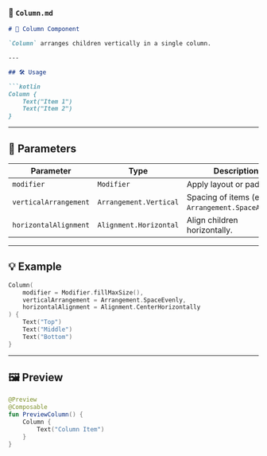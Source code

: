 ### 📄 `Column.md`

```md
# 📐 Column Component

`Column` arranges children vertically in a single column.

---

## 🛠️ Usage

```kotlin
Column {
    Text("Item 1")
    Text("Item 2")
}
````

---

## 📌 Parameters

| Parameter             | Type                   | Description                                         |
| --------------------- | ---------------------- | --------------------------------------------------- |
| `modifier`            | `Modifier`             | Apply layout or padding.                            |
| `verticalArrangement` | `Arrangement.Vertical` | Spacing of items (e.g., `Arrangement.SpaceAround`). |
| `horizontalAlignment` | `Alignment.Horizontal` | Align children horizontally.                        |

---

## 💡 Example

```kotlin
Column(
    modifier = Modifier.fillMaxSize(),
    verticalArrangement = Arrangement.SpaceEvenly,
    horizontalAlignment = Alignment.CenterHorizontally
) {
    Text("Top")
    Text("Middle")
    Text("Bottom")
}
```

---

## 🖼️ Preview

```kotlin
@Preview
@Composable
fun PreviewColumn() {
    Column {
        Text("Column Item")
    }
}
```

````
